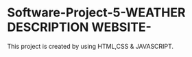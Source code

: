 # Software-Project-5-WEATHER DESCRIPTION WEBSITE-
This project is created by using HTML,CSS &amp; JAVASCRIPT.
